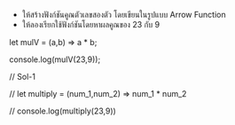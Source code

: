 - ให้สร้างฟังก์ชันคูณตัวเลขสองตัว โดยเขียนในรูปแบบ Arrow Function
- ให้ลองเรียกใช้ฟังก์ชันโดยหาผลคูณของ 23 กับ 9


let mulV = (a,b) => a * b;

console.log(mulV(23,9));


// Sol-1 

// let multiply = (num_1,num_2) => num_1 * num_2

// console.log(multiply(23,9))
